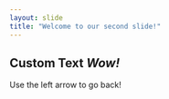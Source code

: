 ```yaml
---
layout: slide
title: "Welcome to our second slide!"
---
```

## **Custom Text _Wow!_**
Use the left arrow to go back!
